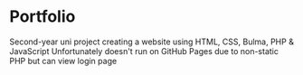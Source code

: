 # Portfolio
Second-year uni project creating a website using HTML, CSS, Bulma, PHP &amp; JavaScript
Unfortunately doesn't run on GitHub Pages due to non-static PHP but can view login page
